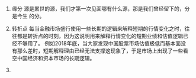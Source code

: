 1. 缘分 源是累世的源，我们才第一次见面哪有什么源，那是我们曾经留下的，分是今生
的分。

2. 转折点
每当金融市场盛行使用一些长期的逻辑来解释短期的行情变化之时，往往都是转折点的时刻，因为这说明用来解释行情变化的短期业绩和估值逻辑已经不够用了。
例如2018年底，当大家发现中国股票市场估值极低而基本面没有那么差时，短期解释理由已经无法支撑这现象了，于是市场上出现了一些看空中国经济和资本市场的长期逻辑。

3. 